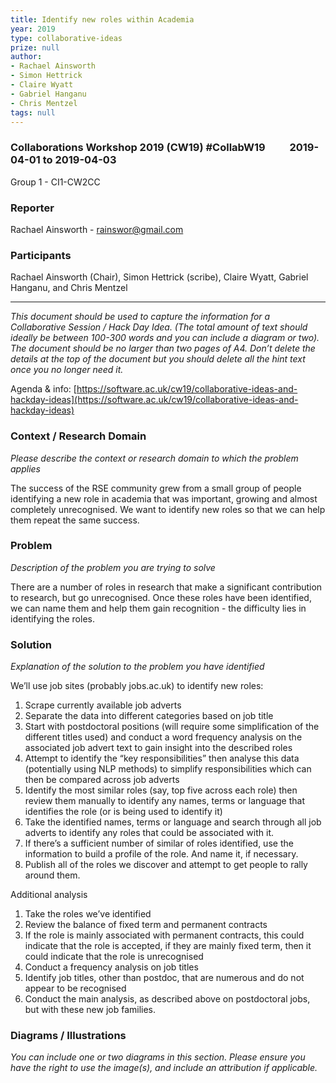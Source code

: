 ```yaml
---
title: Identify new roles within Academia
year: 2019
type: collaborative-ideas
prize: null
author:
- Rachael Ainsworth
- Simon Hettrick
- Claire Wyatt
- Gabriel Hanganu
- Chris Mentzel
tags: null
---
```

### Collaborations Workshop 2019 (CW19) #CollabW19          2019-04-01 to 2019-04-03

Group 1 - CI1-CW2CC


### **Reporter**

Rachael Ainsworth - rainswor@gmail.com


### **Participants**

Rachael Ainsworth (Chair), Simon Hettrick (scribe), Claire Wyatt, Gabriel Hanganu, and Chris Mentzel



---


_This document should be used to capture the information for a Collaborative Session / Hack Day Idea. (The total amount of text should ideally be between 100-300 words and you can include a diagram or two). The document should be no larger than two pages of A4. Don’t delete the details at the top of the document but you should delete all the hint text once you no longer need it._

Agenda & info: [https://software.ac.uk/cw19/collaborative-ideas-and-hackday-ideas](https://software.ac.uk/cw19/collaborative-ideas-and-hackday-ideas) 


### **Context / Research Domain**

_Please describe the context or research domain to which the problem applies_

The success of the RSE community grew from a small group of people identifying a new role in academia that was important, growing and almost completely unrecognised. We want to identify new roles so that we can help them repeat the same success.


### **Problem**

_Description of the problem you are trying to solve_

There are a number of roles in research that make a significant contribution to research, but go unrecognised. Once these roles have been identified, we can name them and help them gain recognition - the difficulty lies in identifying the roles.


### **Solution**

_Explanation of the solution to the problem you have identified_

We’ll use job sites (probably jobs.ac.uk) to identify new roles:



1. Scrape currently available job adverts
2. Separate the data into different categories based on job title
3. Start with postdoctoral positions (will require some simplification of the different titles used) and conduct a word frequency analysis on the associated job advert text to gain insight into the described roles
4. Attempt to identify the “key responsibilities”  then analyse this data (potentially using NLP methods) to simplify responsibilities which can then be compared across job adverts
5. Identify the most similar roles (say, top five across each role) then review them manually to identify any names, terms or language that identifies the role (or is being used to identify it)
6. Take the identified names, terms or language and search through all job adverts to identify any roles that could be associated with it.
7. If there’s a sufficient number of similar of roles identified, use the information to build a profile of the role. And name it, if necessary.
8. Publish all of the roles we discover and attempt to get people to rally around them.

Additional analysis



1. Take the roles we’ve identified 
2. Review the balance of fixed term and permanent contracts
3. If the role is mainly associated with permanent contracts, this could indicate that the role is accepted, if they are mainly fixed term, then it could indicate that the role is unrecognised
1. Conduct a frequency analysis on job titles
2. Identify job titles, other than postdoc, that are numerous and do not appear to be recognised
3. Conduct the main analysis, as described above on postdoctoral jobs, but with these new job families.


### **Diagrams / Illustrations**

_You can include one or two diagrams in this section. Please ensure you have the right to use the image(s), and include an attribution if applicable._

